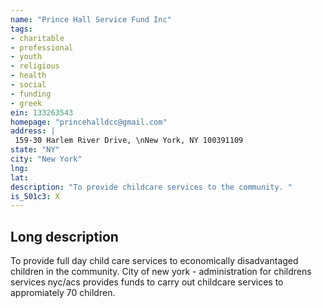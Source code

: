 ```yaml
---
name: "Prince Hall Service Fund Inc"
tags:
- charitable
- professional
- youth
- religious
- health
- social
- funding
- greek
ein: 133263543
homepage: "princehalldcc@gmail.com"
address: |
 159-30 Harlem River Drive, \nNew York, NY 100391109
state: "NY"
city: "New York"
lng: 
lat: 
description: "To provide childcare services to the community. "
is_501c3: X
---
```


## Long description

To provide full day child care services to economically disadvantaged children in the community. City of new york - administration for childrens services nyc/acs provides funds to carry out childcare services to appromiately 70 children. 
